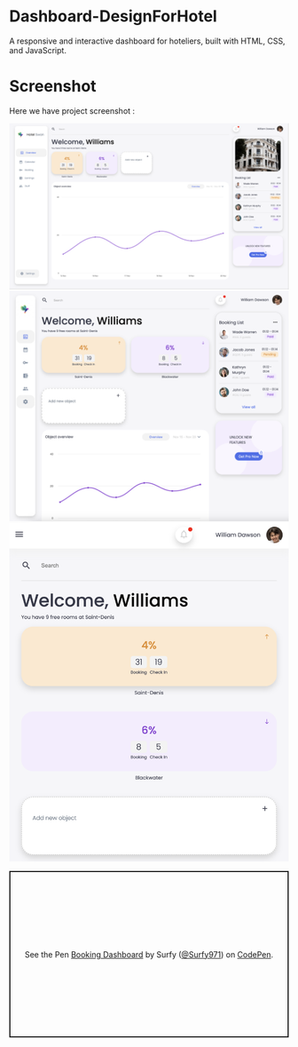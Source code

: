 # Dashboard-DesignForHotel
A responsive and interactive dashboard for hoteliers, built with HTML, CSS, and JavaScript. 

# Screenshot
Here we have project screenshot :

![screenshot1](screenshot/screenshot_1.png)
![screenshot2](screenshot/screenshot_2.png)
![screenshot3](screenshot/screenshot_3.png)

<p class="codepen" data-height="300" data-theme-id="dark" data-default-tab="html,result" data-slug-hash="dywYoay" data-user="Surfy971" style="height: 300px; box-sizing: border-box; display: flex; align-items: center; justify-content: center; border: 2px solid; margin: 1em 0; padding: 1em;">
  <span>See the Pen <a href="https://codepen.io/Surfy971/pen/dywYoay">
  Booking Dashboard</a> by Surfy (<a href="https://codepen.io/Surfy971">@Surfy971</a>)
  on <a href="https://codepen.io">CodePen</a>.</span>
</p>
